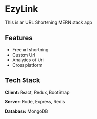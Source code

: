 
# EzyLink

This is an URL Shortening MERN stack app 



## Features

- Free url shortning
- Custom Url
- Analytics of Url
- Cross platform


## Tech Stack

**Client:** React, Redux, BootStrap

**Server:** Node, Express, Redis

**Database:** MongoDB
